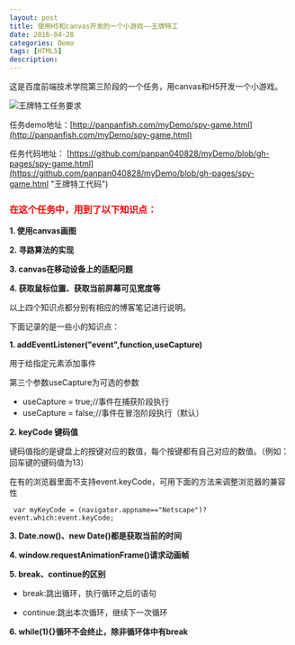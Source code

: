 ```yaml
---
layout: post
title: 使用H5和canvas开发的一个小游戏——王牌特工
date: 2016-04-28
categories: Demo
tags: [HTML5]
description: 
---
```


这是百度前端技术学院第三阶段的一个任务，用canvas和H5开发一个小游戏。

![王牌特工任务要求](/uploads/post/20160428/task3-46.jpg)

任务demo地址：[http://panpanfish.com/myDemo/spy-game.html](http://panpanfish.com/myDemo/spy-game.html)

任务代码地址：
[https://github.com/panpan040828/myDemo/blob/gh-pages/spy-game.html](https://github.com/panpan040828/myDemo/blob/gh-pages/spy-game.html "王牌特工代码")


### <font color="red">在这个任务中，用到了以下知识点：</font>

**1. 使用canvas画图**

**2. 寻路算法的实现**

**3. canvas在移动设备上的适配问题**

**4. 获取鼠标位置、获取当前屏幕可见宽度等**

以上四个知识点都分别有相应的博客笔记进行说明。

下面记录的是一些小的知识点：

**1. addEventListener("event",function,useCapture)**

用于给指定元素添加事件

第三个参数useCapture为可选的参数

- useCapture = true;//事件在捕获阶段执行
- useCapture = false;//事件在冒泡阶段执行（默认）

**2. keyCode 键码值**

键码值指的是键盘上的按键对应的数值，每个按键都有自己对应的数值。（例如：回车键的键码值为13）

在有的浏览器里面不支持event.keyCode，可用下面的方法来调整浏览器的兼容性

     var myKeyCode = (navigator.appname=="Netscape")?event.which:event.keyCode;

**3. Date.now()、new Date()都是获取当前的时间**

**4. window.requestAnimationFrame()请求动画帧**

**5. break、continue的区别**

- break:跳出循环，执行循环之后的语句

- continue:跳出本次循环，继续下一次循环

**6. while(1){}循环不会终止，除非循环体中有break**